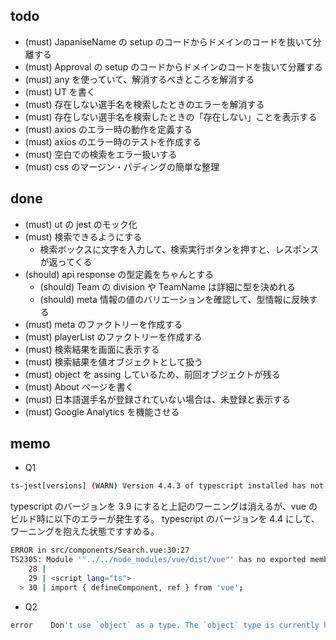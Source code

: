 ## todo
- (must) JapaniseName の setup のコードからドメインのコードを抜いて分離する
- (must) Approval の setup のコードからドメインのコードを抜いて分離する
- (must) any を使っていて、解消するべきところを解消する
- (must) UT を書く
- (must) 存在しない選手名を検索したときのエラーを解消する
- (must) 存在しない選手名を検索したときの「存在しない」ことを表示する
- (must) axios のエラー時の動作を定義する
- (must) axios のエラー時のテストを作成する
- (must) 空白での検索をエラー扱いする
- (must) css のマージン・パディングの簡単な整理

## done
- (must) ut の jest のモック化
- (must) 検索できるようにする
  - 検索ボックスに文字を入力して、検索実行ボタンを押すと、レスポンスが返ってくる
- (should) api response の型定義をちゃんとする
  - (should) Team の division や TeamName は詳細に型を決めれる
  - (should) meta 情報の値のバリエーションを確認して、型情報に反映する
- (must) meta のファクトリーを作成する
- (must) playerList のファクトリーを作成する
- (must) 検索結果を画面に表示する
- (must) 検索結果を値オブジェクトとして扱う
- (must) object を assing しているため、前回オブジェクトが残る
- (must) About ページを書く
- (must) 日本語選手名が登録されていない場合は、未登録と表示する
- (must) Google Analytics を機能させる


## memo

- Q1

```sh
ts-jest[versions] (WARN) Version 4.4.3 of typescript installed has not been tested with ts-jest. If you're experiencing issues, consider using a supported version (>=2.7.0 <4.0.0). Please do not report issues in ts-jest if you are using unsupported versions.
```

typescript のバージョンを 3.9 にすると上記のワーニングは消えるが、vue のビルド時に以下のエラーが発生する。
typescript のバージョンを 4.4 にして、ワーニングを抱えた状態ですすめる。

```sh
ERROR in src/components/Search.vue:30:27
TS2305: Module '"../../node_modules/vue/dist/vue"' has no exported member 'ref'.
    28 |
    29 | <script lang="ts">
  > 30 | import { defineComponent, ref } from 'vue';
```

- Q2

```sh
error    Don't use `object` as a type. The `object` type is currently hard to use ([see this issue](https://github.com/microsoft/TypeScript/issues/21732)
```

